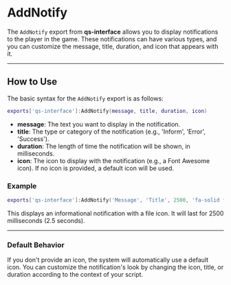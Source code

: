 # AddNotify

The `AddNotify` export from **qs-interface** allows you to display notifications to the player in the game. These notifications can have various types, and you can customize the message, title, duration, and icon that appears with it.

***

## **How to Use**

The basic syntax for the `AddNotify` export is as follows:

```lua
exports['qs-interface']:AddNotify(message, title, duration, icon)
```

* **message**: The text you want to display in the notification.
* **title**: The type or category of the notification (e.g., 'Inform', 'Error', 'Success').
* **duration**: The length of time the notification will be shown, in milliseconds.
* **icon**: The icon to display with the notification (e.g., a Font Awesome icon). If no icon is provided, a default icon will be used.

### **Example**

```lua
exports['qs-interface']:AddNotify('Message', 'Title', 2500, 'fa-solid fa-file')
```

This displays an informational notification with a file icon. It will last for 2500 milliseconds (2.5 seconds).

***

### **Default Behavior**

If you don't provide an icon, the system will automatically use a default icon. You can customize the notification's look by changing the icon, title, or duration according to the context of your script.
